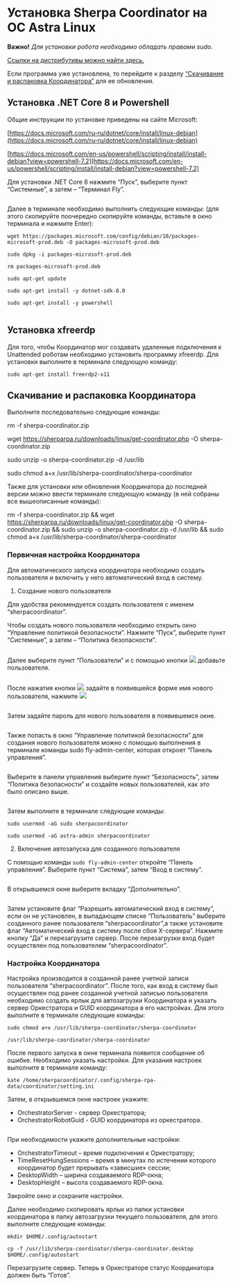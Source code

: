 # Установка Sherpa Coordinator на ОС Astra Linux

**Важно!** _Для установки робота необходимо обладать правами sudo._&#x20;

[Ссылки на дистрибутивы можно найти здесь.](../../../ssylki-na-distributivy/distributivy-sherpa-rpa-linux.md)

Если программа уже установлена, то перейдите к разделу [“Скачивание и распаковка Координатора”](ustanovka-sherpa-coordinator-na-os-astra-linux.md#skachivanie-i-raspakovka-koordinatora) для ее обновления.

## Установка .NET Core 8 и Powershell

Общие инструкции по установке приведены на сайте Microsoft:

[https://docs.microsoft.com/ru-ru/dotnet/core/install/linux-debian](https://docs.microsoft.com/ru-ru/dotnet/core/install/linux-debian)

[https://docs.microsoft.com/en-us/powershell/scripting/install/install-debian?view=powershell-7.2](https://docs.microsoft.com/en-us/powershell/scripting/install/install-debian?view=powershell-7.2)

Для установки .NET Core 8 нажмите “Пуск”, выберите пункт “Системные”, а затем – “Терминал Fly”.&#x20;

<figure><img src="https://lh7-rt.googleusercontent.com/docsz/AD_4nXew-AtpEWXYUQmQevOP4Ii_LWKtsQ9-ZlDq2lod0Ve5TaYW8d5vxHJ6qYXLSwwvk-fBAwCVv2Q2oXYVdd-seQVhwUaWgnszcWBxJltOqLfIWyMeg_93oTwuLnbypiRuQVc_x-q2szayDMx67nqPwrlSSBgL?key=nlgkY3mhJI-1P6fWzuQXlw" alt=""><figcaption></figcaption></figure>

Далее в терминале необходимо выполнить следующие команды: (для этого скопируйте поочередно скопируйте команды, вставьте в окно терминала и нажмите Enter):

`wget https://packages.microsoft.com/config/debian/10/packages-microsoft-prod.deb -O packages-microsoft-prod.deb`

`sudo dpkg -i packages-microsoft-prod.deb`

`rm packages-microsoft-prod.deb`

`sudo apt-get update`

`sudo apt-get install -y dotnet-sdk-8.0`

`sudo apt-get install -y powershell`

<figure><img src="https://lh7-rt.googleusercontent.com/docsz/AD_4nXfiaXTIXCSVaRScpy-STAcgQhd0_f5qK9VgJvDvyyqpjpscqbddih_Did89SwTln6nIJyJHiUmSkdunLjeWCODqhAQ_0iX0POmwK7-W3KTNhveIK41gdIDOE_xb2_OEmceUCShT1_Q6WEeho5Sk3XvgSkRD?key=nlgkY3mhJI-1P6fWzuQXlw" alt=""><figcaption></figcaption></figure>

## Установка xfreerdp

Для того, чтобы Координатор мог создавать удаленные подключения к Unattended роботам необходимо установить программу xfreerdp. Для установки выполните в терминале следующую команду:

`sudo apt-get install freerdp2-x11`

## Скачивание и распаковка Координатора

Выполните последовательно следующие команды:

rm -f sherpa-coordinator.zip

wget https://sherparpa.ru/downloads/linux/get-coordinator.php -O sherpa-coordinator.zip

sudo unzip -o sherpa-coordinator.zip -d /usr/lib

sudo chmod a+x /usr/lib/sherpa-coordinator/sherpa-coordinator

Также для установки или обновления Координатора до последней версии можно ввести терминале следующую команду (в ней собраны все вышеописанные команды):

rm -f sherpa-coordinator.zip && wget https://sherparpa.ru/downloads/linux/get-coordinator.php -O sherpa-coordinator.zip && sudo unzip -o sherpa-coordinator.zip -d /usr/lib && sudo chmod a+x /usr/lib/sherpa-coordinator/sherpa-coordinator

### Первичная настройка Координатора

Для автоматического запуска координатора необходимо создать пользователя и включить у него автоматический вход в систему.

1. Создание нового пользователя&#x20;

Для удобства рекомендуется создать пользователя с именем “sherpacoordinator”.

Чтобы создать нового пользователя необходимо открыть окно “Управление политикой безопасности”. Нажмите “Пуск”, выберите пункт “Системные”, а затем – “Политика безопасности”.

<figure><img src="https://lh7-rt.googleusercontent.com/docsz/AD_4nXfHQrxmNOf4NW9OAc3vx4w0nWMD7PBrkRWte6Cdq5wB9QFvqr2C4FLxexFbZ39EK6aSHqCuCY6oChwSds6U85mzlo1RO74QpfORGHoccDdcLVb3Ly1OyirwDLpqOeXMztyiPQG9hBNSsB1csQrMcR-RMN0?key=nlgkY3mhJI-1P6fWzuQXlw" alt=""><figcaption></figcaption></figure>

Далее выберите пункт “Пользователи” и с помощью кнопки ![](https://lh7-rt.googleusercontent.com/docsz/AD_4nXcvvXvaNVMUzUAipGhA7ILBnSvf-3iwT1gBJQadgIRaIRyObqvKcOgaHMzaZnmAzn9r18Jd1ytRPuUvXFhGx4w5LkDfXRhECVk0iiX3FIcynXQMlzra2EqzKa2miLVdFACXjSnPbUHrCYCZaOY7YQqARNLY?key=nlgkY3mhJI-1P6fWzuQXlw) добавьте пользователя.

<figure><img src="https://lh7-rt.googleusercontent.com/docsz/AD_4nXdB-ox4KzsV8OqvwhZi6LWiePeW6uLbFTK2cYL-jWMwPuHTQPy0ou_uo4c8yztHjnJmMBfeu8cg9MjNiqg2naY7rFsEOahj7hiT7FY4vOvr4WvFthnCa5ui9iJEwqiH_Ply_9fFGAUzEVdqMNANYM83KQZt?key=nlgkY3mhJI-1P6fWzuQXlw" alt=""><figcaption></figcaption></figure>

После нажатия кнопки ![](https://lh7-rt.googleusercontent.com/docsz/AD_4nXcvvXvaNVMUzUAipGhA7ILBnSvf-3iwT1gBJQadgIRaIRyObqvKcOgaHMzaZnmAzn9r18Jd1ytRPuUvXFhGx4w5LkDfXRhECVk0iiX3FIcynXQMlzra2EqzKa2miLVdFACXjSnPbUHrCYCZaOY7YQqARNLY?key=nlgkY3mhJI-1P6fWzuQXlw) задайте в появившейся форме  имя нового пользователя, нажмите ![](https://lh7-rt.googleusercontent.com/docsz/AD_4nXdore8AVXz2yKN2W_yCLnq2ZHxriUOgLCHTeUyA9JnQu8SmEFvBrUUv8Lz64_MdhyGx-n8y_3-2doqBN2BuYMt_SkXDaJZudUDrFCnK7LwVLFWUqDsHZ5YN2SHUoS6KJVJ9hYdqbcFcbMNzglUVyyLtIadV?key=nlgkY3mhJI-1P6fWzuQXlw)

<figure><img src="https://lh7-rt.googleusercontent.com/docsz/AD_4nXeo-wSZipjrqCbYvTlpgL1fVPidSfXyFrxWw4CuwfHGkznKGUJ7IKqx51-ImoD73RqwRHDSTrKzTuez_fn6mupKyCTkgHjXFndxB7K5cIYVD1qtju8zIRqmGtWuOjUjbVQCCX8exiu0uoSCdxRFTuqLPUg?key=nlgkY3mhJI-1P6fWzuQXlw" alt=""><figcaption></figcaption></figure>

Затем задайте пароль для нового пользователя в появившемся окне.

<figure><img src="https://lh7-rt.googleusercontent.com/docsz/AD_4nXfk8EkxhGEJvw-mogx80UefxaKMVTDn1rMrDjzanr0w0RVt9ibXmHKw7UXMxlJm38l3_iMzW54CWgy4V7o5fljFnXnl7SCO5C2GhFclxVZq8xLL3gUGW25ATlqZDsWmf0V51lLu1hzSqOQthJG8nmrMXA4C?key=nlgkY3mhJI-1P6fWzuQXlw" alt=""><figcaption></figcaption></figure>

Также попасть в окно “Управление политикой безопасности” для создания нового пользователя можно с помощью выполнения в терминале команды sudo fly-admin-center, которая откроет “Панель управления”.&#x20;

<figure><img src="https://lh7-rt.googleusercontent.com/docsz/AD_4nXeCWBHnTBb5BN5-2pzuTMNdI240wD72XAYcrHl3Tx7yVmMT1DBLSX9C6vZzaiMNdDlqQpxubraAan1PDGZP4ywwvF7ZrUJvGyqHojX4kktbXWK8oVDTsDyo-5GmNXnZZQ167AVXaerpm8ce-arWGGRwmAzC?key=nlgkY3mhJI-1P6fWzuQXlw" alt=""><figcaption></figcaption></figure>

Выберите в панели управления выберите пункт “Безопасность”, затем “Политика безопасности” и создайте новых пользователей, как это было описано выше.

<figure><img src="https://lh7-rt.googleusercontent.com/docsz/AD_4nXcq-_gQiBe77BOIzyd752sTEdeKZs9l0KEwpRi5FRp9kBzZ-N4UuwkPxYAT6IyPLptHwGW1Ak5ClouvOJGLTq0QXuHN_MVTvyBdlFqgk2JqvY-b0iFhVTaDoFWAHllkhz-YJNhn2PsL-XV6QCWR8yS4xDqJ?key=nlgkY3mhJI-1P6fWzuQXlw" alt=""><figcaption></figcaption></figure>

Затем выполните в терминале следующие команды:

`sudo usermod -aG sudo sherpacoordinator`

`sudo usermod -aG astra-admin sherpacoordinator`

2. Включение автозапуска для созданного пользователя&#x20;

С помощью команды `sudo fly-admin-center` откройте “Панель управления”. Выберите пункт “Система”, затем “Вход в систему”.

<figure><img src="https://lh7-rt.googleusercontent.com/docsz/AD_4nXdHPgNKbQIN77MJ_MRbreYjTYmze9F4mT3DdqL6yTW4MxYfFOjleWugCfvoKCqiVd1hyJvzdgQArHOBGTCqptLTcYiasEjufOlaymFaIlfAtZsNGXDmiExvvxThLjVxPmgX5C9c3v47jXkjq5wY0SCgOXFS?key=nlgkY3mhJI-1P6fWzuQXlw" alt=""><figcaption></figcaption></figure>

В открывшемся окне выберите вкладку “Дополнительно”.

<figure><img src="https://lh7-rt.googleusercontent.com/docsz/AD_4nXe4dj8ZOpAcxud0ZRhkij7jtp1segJ9VVU323Pa_LIvlhFgIwKPiXYbKMrovAHCXR1qYayXUmnxB__wm9JsX8poff7JKUofpSHikkrFruviTCSKREiCz-gOA6ArnW-teJdryuotF04GStOliFzlgbHSfR3h?key=nlgkY3mhJI-1P6fWzuQXlw" alt=""><figcaption></figcaption></figure>

Затем установите флаг “Разрешить автоматический вход в систему”, если он не установлен, в выпадающем списке “Пользователь” выберите созданного ранее пользователя “sherpacoordinator”,а также установите флаг “Автоматический вход в систему после сбоя X-сервера”. Нажмите кнопку “Да” и перезагрузите сервер. После перезагрузки вход будет осуществлен под пользователем “sherpacoordinator”.

### Настройка Координатора

Настройка производится в созданной ранее учетной записи пользователя “sherpacoordinator”. После того, как вход в систему был осуществлен под ранее созданной учетной записью пользователя необходимо создать ярлык для автозагрузки Координатора и указать сервер Оркестратора и GUID координатора в его настройках. Для этого выполните в терминале следующие команды:

`sudo chmod a+x /usr/lib/sherpa-coordinator/sherpa-coordinator`

`/usr/lib/sherpa-coordinator/sherpa-coordinator`

После первого запуска в окне терминала появится сообщение об ошибке. Необходимо указать настройки. Для указания настроек выполните в терминале команду:

`kate /home/sherpacoordinator/.config/sherpa-rpa-data/coordinator/setting.ini`

Затем, в открывшемся окне настроек укажите:

* OrchestratorServer - сервер Оркестратора;
* OrchestratorRobotGuid - GUID координатора из оркестратора.

<figure><img src="https://lh7-rt.googleusercontent.com/docsz/AD_4nXc6vaPtSTFIpBnVUV3FteUf_wMch84ToqjNQVWOPLshWuSwI7MdUYNEXD2MgHbyif8FqszgIi6cv9a6xqKBaS7Mg8jmsI98VmlkLwxiAB2gSaYFIfYhMQ4Vmtsoo3ko9i19DSvRXRVov34gublystdeYUw?key=nlgkY3mhJI-1P6fWzuQXlw" alt=""><figcaption></figcaption></figure>

При необходимости укажите дополнительные настройки:

* OrchestratorTimeout – время подключения к Оркестратору;
* TimeResetHungSessions – время в минутах по истечении которого координатор будет прерывать «зависшие» сессии;
* DesktopWidth – ширина создаваемого RDP-окна;
* DesktopHeight – высота создаваемого RDP-окна.

Закройте окно и сохраните настройки.

Далее необходимо скопировать ярлык из папки установки координатора в папку автозагрузки текущего пользователя, для этого выполните следующие команды:

`mkdir $HOME/.config/autostart`

`cp -f /usr/lib/sherpa-coordinator/sherpa-coordinator.desktop $HOME/.config/autostart`

Перезагрузите сервер. Теперь в Оркестраторе статус Координатора должен быть “Готов”.

